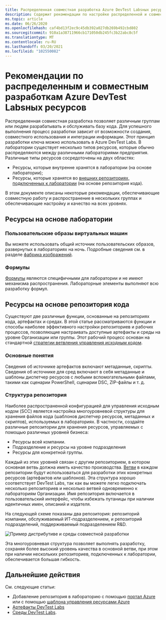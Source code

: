 ```yaml
---
title: Распределенная совместная разработка Azure DevTest Labsных ресурсов
description: Содержит рекомендации по настройке распределенной и совместной среды разработки для разработки ресурсов DevTest Labs.
ms.topic: article
ms.date: 06/26/2020
ms.openlocfilehash: caf4bd13f2ec9c45db392a027db269b492cbd802
ms.sourcegitcommit: 910a1a38711966cb171050db245fc3b22abc8c5f
ms.translationtype: MT
ms.contentlocale: ru-RU
ms.lasthandoff: 03/20/2021
ms.locfileid: "102550082"
---
```

# <a name="best-practices-for-distributed-and-collaborative-development-of-azure-devtest-labs-resources"></a>Рекомендации по распределенным и совместным разработкам Azure DevTest Labsных ресурсов
Распределенная совместная разработка позволяет различным группам или людям разрабатывать и обслуживать базу кода. Для успешного выполнения процесс разработки зависит от возможности создания, совместного использования и интеграции информации. Этот принцип разработки ключа можно использовать в Azure DevTest Labs. В лаборатории существует несколько типов ресурсов, которые обычно распределяются между различными лабораториями предприятия. Различные типы ресурсов сосредоточены на двух областях:

- Ресурсы, которые внутренне хранятся в лаборатории (на основе лаборатории);
- Ресурсы, которые хранятся во [внешних репозиториях, подключенных к лаборатории](devtest-lab-add-artifact-repo.md) (на основе репозитория кода). 

В этом документе описаны некоторые рекомендации, обеспечивающие совместную работу и распространение в нескольких группах и обеспечивающие настройку и качество на всех уровнях.

## <a name="lab-based-resources"></a>Ресурсы на основе лаборатории

### <a name="custom-virtual-machine-images"></a>Пользовательские образы виртуальных машин
Вы можете использовать общий источник пользовательских образов, развернутых в лабораториях на ночь. Подробные сведения см. в разделе [фабрика изображений](image-factory-create.md).    

### <a name="formulas"></a>Формулы
[Формулы](devtest-lab-manage-formulas.md) являются специфичными для лаборатории и не имеют механизма распространения. Лабораторные элементы выполняют всю разработку формул. 

## <a name="code-repository-based-resources"></a>Ресурсы на основе репозитория кода
Существуют две различные функции, основанные на репозиториях кода, артефактах и средах. В этой статье рассматриваются функции и способы наиболее эффективного настройки репозиториев и рабочих процессов, позволяющие настраивать доступные артефакты и среды на уровне Организации или группы.  Этот рабочий процесс основан на стандартной [стратегии ветвления управления исходным кодом](/azure/devops/repos/tfvc/branching-strategies-with-tfvc). 

### <a name="key-concepts"></a>Основные понятия
Сведения об источнике артефактов включают метаданные, скрипты. Сведения об источнике для сред включают в себя метаданные и шаблоны диспетчер ресурсов с любыми вспомогательными файлами, такими как сценарии PowerShell, сценарии DSC, ZIP-файлы и т. д.  

### <a name="repository-structure"></a>Структура репозитория  
Наиболее распространенной конфигурацией для управления исходным кодом (SCC) является настройка многоуровневой структуры для хранения файлов кода (шаблонов диспетчер ресурсов, метаданных и скриптов), используемых в лабораториях. В частности, создайте различные репозитории для хранения ресурсов, управляемых с помощью различных уровней бизнеса:   

- Ресурсы всей компании.
- Подразделение и ресурсы на уровне подразделения
- Ресурсы для конкретной группы.

Каждый из этих уровней связан с другим репозиторием, в котором основная ветвь должна иметь качество производства. [Ветви](/azure/devops/repos/git/git-branching-guidance) в каждом репозитории будут использоваться для разработки этих конкретных ресурсов (артефактов или шаблонов). Эта структура хорошо соответствует DevTest Labs, так как вы можете легко подключать несколько репозиториев и несколько ветвей одновременно к лабораториям Организации. Имя репозитория включается в пользовательский интерфейс, чтобы избежать путаницы при наличии идентичных имен, описаний и издателя.
     
На следующей схеме показаны два репозитория: репозиторий компании, обслуживаемый ИТ-подразделением, и репозиторий подразделений, поддерживаемый подразделением R&D.

![Пример дистрибутиве и среды совместной разработки](./media/best-practices-distributive-collaborative-dev-env/distributive-collaborative-dev-env.png)
   
Эта многоуровневая структура позволяет выполнять разработку, сохраняя более высокий уровень качества в основной ветви, при этом при наличии нескольких репозиториев, подключенных к лаборатории, обеспечивается большая гибкость.

## <a name="next-steps"></a>Дальнейшие действия    
См. следующие статьи:

- Добавление репозитория в лабораторию с помощью [портал Azure](devtest-lab-add-artifact-repo.md) или с помощью [шаблона управления ресурсами Azure](add-artifact-repository.md)
- [Артефакты DevTest Labs](devtest-lab-artifact-author.md)
- [Среды DevTest Labs](devtest-lab-create-environment-from-arm.md).

